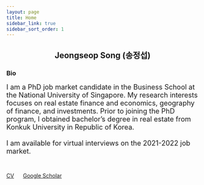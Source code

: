 ```yaml
---
layout: page
title: Home
sidebar_link: true
sidebar_sort_order: 1
---
```

   <head>
    <meta name="baidu-site-verification" content="code-7MOMoWqbbY" />
  </head>

## <center> Jeongseop Song (송정섭) </center>

### Bio
<font size="4">I am a PhD job market candidate in the Business School at the National University of Singapore. My research interests focuses on real estate finance and economics, geography of finance, and investments. Prior to joining the PhD program, I obtained bachelor&rsquo;s degree in real estate from Konkuk University in Republic of Korea.<br>
	<br>
I am available for virtual interviews on the 2021-2022 job market.</font>

<br>

[CV](https://www.dropbox.com/s/3d6qjhr4mxe8td8/CV_Jeongseop%20Song.pdf?dl=0) &nbsp;&nbsp;&nbsp;&nbsp; [Google Scholar](https://scholar.google.com.sg/citations?user=1QVD5_0AAAAJ&hl=en) 
